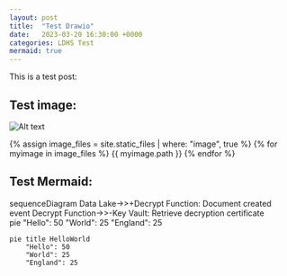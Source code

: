 ```yaml
---
layout: post
title:  "Test Drawio"
date:   2023-03-20 16:30:00 +0000
categories: LDHS Test
mermaid: true
---
```


This is a test post:

## Test image:
![Alt text]({{site.baseurl}}/drawings/test.drawio.svg)

{% assign image_files = site.static_files | where: "image", true %}
{% for myimage in image_files %}
  {{ myimage.path }}
{% endfor %}


## Test Mermaid:

<div class="mermaid">
sequenceDiagram
    Data Lake->>+Decrypt Function: Document created event
    Decrypt Function->>-Key Vault: Retrieve decryption certificate
</div>

<div class="mermaid">
    pie
        "Hello": 50
        "World": 25
        "England": 25
</div>

```mermaid!
pie title HelloWorld
    "Hello": 50
    "World": 25
    "England": 25
```

